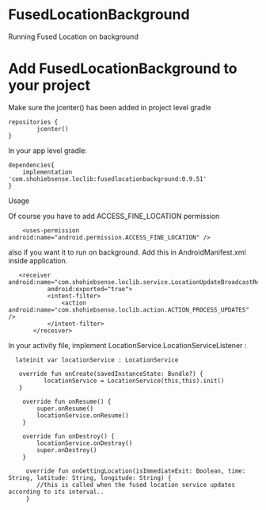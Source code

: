 # FusedLocationBackground
Running Fused Location on background


# Add FusedLocationBackground to your project
Make sure the jcenter() has been added in project level gradle

```
repositories {
        jcenter()
}
```

In your app level gradle:

```
dependencies{
    implementation 'com.shohiebsense.loclib:fusedlocationbackground:0.9.51'
}
```
Usage

Of course you have to add ACCESS_FINE_LOCATION permission

```
    <uses-permission android:name="android.permission.ACCESS_FINE_LOCATION" />
 ```
  
 also if you want it to run on background. Add this in AndroidManifest.xml inside application.
 
 ```
    <receiver android:name="com.shohiebsense.loclib.service.LocationUpdateBroadcastReceiver"
            android:exported="true">
            <intent-filter>
                <action android:name="com.shohiebsense.loclib.action.ACTION_PROCESS_UPDATES" />
            </intent-filter>
        </receiver>
 ```

In your activity file, implement LocationService.LocationServiceListener :

```
  lateinit var locationService : LocationService

   override fun onCreate(savedInstanceState: Bundle?) {
          locationService = LocationService(this,this).init()
   }
   
    override fun onResume() {
        super.onResume()
        locationService.onResume()
    }

    override fun onDestroy() {
        locationService.onDestroy()
        super.onDestroy()
    }
    
     override fun onGettingLocation(isImmediateExit: Boolean, time: String, latitude: String, longitude: String) {
        //this is called when the fused location service updates according to its interval..
     }


 ```
 
 
